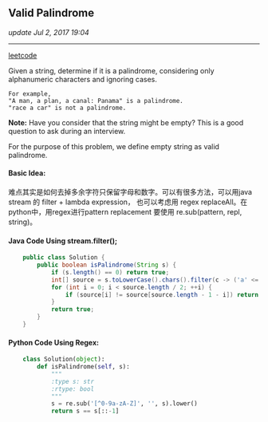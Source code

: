 ## Valid Palindrome
_update Jul 2, 2017 19:04_

---
[leetcode](https://leetcode.com/problems/valid-palindrome/#/solutions)

Given a string, determine if it is a palindrome, considering only alphanumeric characters and ignoring cases.
    
    For example,
    "A man, a plan, a canal: Panama" is a palindrome.
    "race a car" is not a palindrome.
    
**Note:**
Have you consider that the string might be empty? This is a good question to ask during an interview.

For the purpose of this problem, we define empty string as valid palindrome.

#### Basic Idea:
难点其实是如何去掉多余字符只保留字母和数字。可以有很多方法，可以用java stream 的 filter + lambda expression， 也可以考虑用 regex replaceAll。在python中，用regex进行pattern replacement 要使用 re.sub(pattern, repl, string)。

#### Java Code Using stream.filter();
```java
    public class Solution {
        public boolean isPalindrome(String s) {
            if (s.length() == 0) return true;
            int[] source = s.toLowerCase().chars().filter(c -> ('a' <= c && c <= 'z') || ('0' <= c && c <= '9')).toArray();
            for (int i = 0; i < source.length / 2; ++i) {
                if (source[i] != source[source.length - 1 - i]) return false;
            }
            return true;
        }
    }
```

#### Python Code Using Regex:
```python
    class Solution(object):
        def isPalindrome(self, s):
            """
            :type s: str
            :rtype: bool
            """
            s = re.sub('[^0-9a-zA-Z]', '', s).lower()
            return s == s[::-1]
```